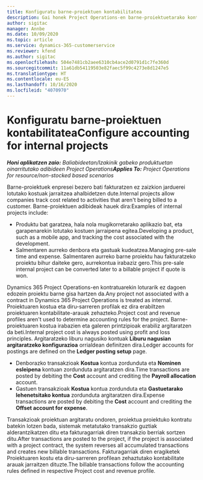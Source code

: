 ```yaml
---
title: Konfiguratu barne-proiektuen kontabilitatea
description: Gai honek Project Operations-en barne-proiektuetarako kontabilitate-praktikak ezartzeko moduari buruzko informazioa eskaintzen du.
author: sigitac
manager: Annbe
ms.date: 10/09/2020
ms.topic: article
ms.service: dynamics-365-customerservice
ms.reviewer: kfend
ms.author: sigitac
ms.openlocfilehash: 504e7481cb2aee6310cb4ace2d0791d1c7fe360d
ms.sourcegitcommit: 11a61db54119503e82faec5f99c4273e8d1247e5
ms.translationtype: HT
ms.contentlocale: eu-ES
ms.lasthandoff: 10/16/2020
ms.locfileid: "4070970"
---
```

# <a name="configure-accounting-for-internal-projects"></a><span data-ttu-id="06845-103">Konfiguratu barne-proiektuen kontabilitatea</span><span class="sxs-lookup"><span data-stu-id="06845-103">Configure accounting for internal projects</span></span>

<span data-ttu-id="06845-104">_**Honi aplikatzen zaio:** Baliabideetan/Izakinik gabeko produktuetan oinarritutako adibideen Project Operations_</span><span class="sxs-lookup"><span data-stu-id="06845-104">_**Applies To:** Project Operations for resource/non-stocked based scenarios_</span></span>

<span data-ttu-id="06845-105">Barne-proiektuek enpresei bezero bati fakturatzen ez zaizkion jarduerei lotutako kostuak jarraitzea ahalbidetzen dute.</span><span class="sxs-lookup"><span data-stu-id="06845-105">Internal projects allow companies track cost related to activities that aren't being billed to a customer.</span></span> <span data-ttu-id="06845-106">Barne-proiektuen adibideak hauek dira:</span><span class="sxs-lookup"><span data-stu-id="06845-106">Examples of internal projects include:</span></span>

- <span data-ttu-id="06845-107">Produktu bat garatzea, hala nola mugikorretarako aplikazio bat, eta garapenarekin lotutako kostuen jarraipena egitea.</span><span class="sxs-lookup"><span data-stu-id="06845-107">Developing a product, such as a mobile app, and tracking the cost associated with the development.</span></span>
- <span data-ttu-id="06845-108">Salmentaren aurreko denbora eta gastuak kudeatzea.</span><span class="sxs-lookup"><span data-stu-id="06845-108">Managing pre-sale time and expense.</span></span> <span data-ttu-id="06845-109">Salmentaren aurreko barne proiektu hau fakturatzeko proiektu bihur daiteke gero, aurrekontua irabaziz gero.</span><span class="sxs-lookup"><span data-stu-id="06845-109">This pre-sale internal project can be converted later to a billable project if quote is won.</span></span>

<span data-ttu-id="06845-110">Dynamics 365 Project Operations-en kontratuarekin loturarik ez dagoen edozein proiektu barne gisa hartzen da.</span><span class="sxs-lookup"><span data-stu-id="06845-110">Any project not associated with a contract in Dynamics 365 Project Operations is treated as internal.</span></span> <span data-ttu-id="06845-111">Proiektuaren kostua eta diru-sarreren profilak ez dira erabiltzen proiektuaren kontabilitate-arauak zehazteko.</span><span class="sxs-lookup"><span data-stu-id="06845-111">Project cost and revenue profiles aren't used to determine accounting rules for the project.</span></span> <span data-ttu-id="06845-112">Barne-proiektuaren kostua irabazien eta galeren printzipioak erabiliz argitaratzen da beti.</span><span class="sxs-lookup"><span data-stu-id="06845-112">Internal project cost is always posted using profit and loss principles.</span></span> <span data-ttu-id="06845-113">Argitaratzeko liburu nagusiko kontuak **Liburu nagusian argitaratzeko konfigurazioa** orrialdean definitzen dira.</span><span class="sxs-lookup"><span data-stu-id="06845-113">Ledger accounts for postings are defined on the **Ledger posting setup** page.</span></span>

- <span data-ttu-id="06845-114">Denborazko transakzioak **Kostua** kontua zordunduta eta **Nominen esleipena** kontuan zordunduta argitaratzen dira.</span><span class="sxs-lookup"><span data-stu-id="06845-114">Time transactions are posted by debiting the **Cost** account and crediting the **Payroll allocation** account.</span></span>
- <span data-ttu-id="06845-115">Gastuen transakzioak **Kostua** kontua zordunduta eta **Gastuetarako lehenetsitako kontua** zordunduta argitaratzen dira.</span><span class="sxs-lookup"><span data-stu-id="06845-115">Expense transactions are posted by debiting the **Cost** account and crediting the **Offset account for expense**.</span></span>

<span data-ttu-id="06845-116">Transakzioak proiektuan argitaratu ondoren, proiektua proiektuko kontratu batekin lotzen bada, sistemak metatutako transakzio guztiak alderantzikatzen ditu eta fakturagarriak diren transakzio berriak sortzen ditu.</span><span class="sxs-lookup"><span data-stu-id="06845-116">After transactions are posted to the project, if the project is associated with a project contract, the system reverses all accumulated transactions and creates new billable transactions.</span></span> <span data-ttu-id="06845-117">Fakturagarriak diren eragiketek Proiektuaren kostu eta diru-sarreren profilean zehaztutako kontabilitate arauak jarraitzen dituzte.</span><span class="sxs-lookup"><span data-stu-id="06845-117">The billable transactions follow the accounting rules defined in respective Project cost and revenue profile.</span></span>


